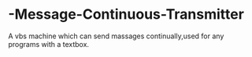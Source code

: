 # -Message-Continuous-Transmitter
A vbs machine which can send massages continually,used for any programs with a textbox.
